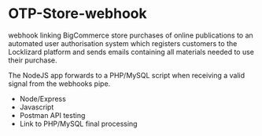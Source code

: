 # OTP-Store-webhook
webhook linking BigCommerce store purchases of online publications to an automated user authorisation system which registers customers to the Locklizard platform and sends emails containing all materials needed to use their purchase.

The NodeJS app forwards to a PHP/MySQL script when receiving a valid signal from the webhooks pipe.

- Node/Express
- Javascript
- Postman API testing
- Link to PHP/MySQL final processing
